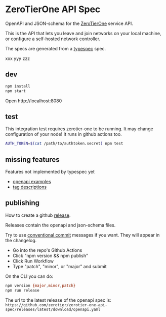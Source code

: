 # ZeroTierOne API Spec
OpenAPI and JSON-schema for the [ZeroTierOne](https://github.com/zerotier/ZeroTierOne) service API. 

This is the API that lets you leave and join networks on your local machine, or configure a self-hosted network controller.

The specs are generated from a [typespec](https://typespec.io/) spec.

xxx
yyy
zzz

## dev

``` sh
npm install 
npm start
```

Open http://localhost:8080

## test
This integration test requires zerotier-one to be running. It may change configuration of your node! It runs in github actions too.

``` sh
AUTH_TOKEN=$(cat /path/to/authtoken.secret) npm test
```


## missing features
Features not implemented by typespec yet

- [ openapi examples ](https://github.com/microsoft/typespec/issues/2700)
- [ tag descriptions ](https://github.com/microsoft/typespec/issues/2220)


## publishing
How to create a github [release](https://github.com/zerotier/zerotier-one-api-spec/releases/).

Releases contain the openapi and json-schema files.
 
Try to use [conventional commit](https://www.conventionalcommits.org/en/v1.0.0/#summary) messages if you want. They will appear in the changelog.

- Go into the repo's Github Actions
- Click "npm version && npm publish"
- Click Run Workflow
- Type "patch", "minor", or "major" and submit

On the CLI you can do: 

``` sh
npm version {major,minor,patch}
npm run release
```

The url to the latest release of the openapi spec is: `https://github.com/zerotier/zerotier-one-api-spec/releases/latest/download/openapi.yaml` 

